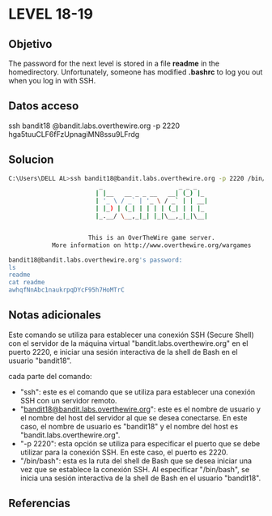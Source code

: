 # LEVEL 18-19

## Objetivo
The password for the next level is stored in a file **readme** in the homedirectory. Unfortunately, someone has modified **.bashrc** to log you out when you log in with SSH.

## Datos acceso
ssh bandit18 @bandit.labs.overthewire.org -p 2220
hga5tuuCLF6fFzUpnagiMN8ssu9LFrdg

## Solucion
```bash
C:\Users\DELL AL>ssh bandit18@bandit.labs.overthewire.org -p 2220 /bin/bash
                         _                     _ _ _
                        | |__   __ _ _ __   __| (_) |_
                        | '_ \ / _` | '_ \ / _` | | __|
                        | |_) | (_| | | | | (_| | | |_
                        |_.__/ \__,_|_| |_|\__,_|_|\__|


                      This is an OverTheWire game server.
            More information on http://www.overthewire.org/wargames

bandit18@bandit.labs.overthewire.org's password:
ls
readme
cat readme
awhqfNnAbc1naukrpqDYcF95h7HoMTrC
```

## Notas adicionales
Este comando se utiliza para establecer una conexión SSH (Secure Shell) con el servidor de la máquina virtual "bandit.labs.overthewire.org" en el puerto 2220, e iniciar una sesión interactiva de la shell de Bash en el usuario "bandit18".

cada parte del comando:

-   "ssh": este es el comando que se utiliza para establecer una conexión SSH con un servidor remoto.
-   "[bandit18@bandit.labs.overthewire.org](mailto:bandit18@bandit.labs.overthewire.org)": este es el nombre de usuario y el nombre del host del servidor al que se desea conectarse. En este caso, el nombre de usuario es "bandit18" y el nombre del host es "bandit.labs.overthewire.org".
-   "-p 2220": esta opción se utiliza para especificar el puerto que se debe utilizar para la conexión SSH. En este caso, el puerto es 2220.
-   "/bin/bash": esta es la ruta del shell de Bash que se desea iniciar una vez que se establece la conexión SSH. Al especificar "/bin/bash", se inicia una sesión interactiva de la shell de Bash en el usuario "bandit18".
## Referencias

